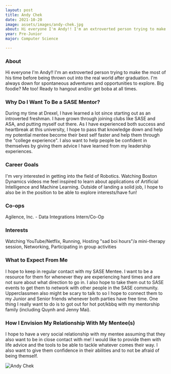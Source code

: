 ```yaml
---
layout: post
title: Andy Chek 
date: 2021-10-20
image: assets/images/andy-chek.jpg
about: Hi everyone I'm Andy!! I'm an extroverted person trying to make the most of his time before being thrown out into the real world after graduation. I'm always down for spontaneous adventures and opportunities to explore. Big foodie? Me too! Ready to hangout and/or get boba at all times. 
year: Pre-Junior
major: Computer Science

---
```


### About

Hi everyone I'm Andy!! I'm an extroverted person trying to make the most of his time before being thrown out into the real world after graduation. I'm always down for spontaneous adventures and opportunities to explore. Big foodie? Me too! Ready to hangout and/or get boba at all times. 

### Why Do I Want To Be a SASE Mentor?

During my time at Drexel, I have learned a lot since starting out as an introverted freshman. I have grown through joining clubs like SASE and ASA, and putting myself out there. As I have experienced both success and heartbreak at this university, I hope to pass that knowledge down and help my potential mentee become their best self faster and help them through the "college experience". I also want to help people be confident in themselves by giving them advice I have learned from my leadership experiences.

### Career Goals

I'm very interested in getting into the field of Robotics. Watching Boston Dynamics videos me feel inspired to learn about applications of Artificial Intelligence and Machine Learning. Outside of landing a solid job, I hope to also be in the position to be able to explore interests/have fun!

### Co-ops

Agilence, Inc. - Data Integrations Intern/Co-Op

### Interests

Watching YouTube/Netflix, Running, Hosting "sad boi hours"/a mini-therapy session, Networking, Participating in group activities

### What to Expect From Me

I hope to keep in regular contact with my SASE Mentee. I want to be a resource for them for whenever they are experiencing hard times and are not sure about what direction to go in. I also hope to take them out to SASE events to get them to network with other people in the SASE community. Upperclassmen also might be scary to talk to so I hope to connect them to my Junior and Senior friends whenever both parties have free time. One thing I really want to do is to got out for hot pot/kbbq with my mentorship family (including Quynh and Jenny Mai).

### How I Envision My Relationship With My Mentee(s) 

I hope to have a very social relationship with my mentee assuming that they also want to be in close contact with me! I would like to provide them with life advice and the tools to be able to tackle whatever comes their way. I also want to give them confidence in their abilities and to not be afraid of being themself.

<div class="text-center my-5">
    <img src="{ "https://sase-drexel.github.io/mentorship-2021/assets/images/andy-chek.jpg" | absolute_url }" alt="Andy Chek" class="rounded post-img" />
</div>
